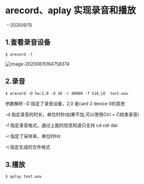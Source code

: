 # arecord、aplay 实现录音和播放

​																																						--2020/6/15

## 1.查看录音设备

```
$ arecord -l
```

![image-20200615164758374](https://github.com/chang1995/Learning_Notes/blob/master/picture_library/image-20200615164758374.png)

## 2.录音

```
$ arecord -D hw:2,0 -d 10 -r 48000 -f S16_LE  test.wav
```

参数解析
-D 指定了录音设备，2,0 是card 2 device 0的意思

-d 指定录音的时长，单位时秒(如果不加,可以使用Ctrl + C结束录音)

-f 指定录音格式，通过上面的信息知道只支持 cd cdr dat

-r 指定了采样率，单位时Hz

-t 指定生成的文件格式

## 3.播放

```
$ aplay test.wav 
```

